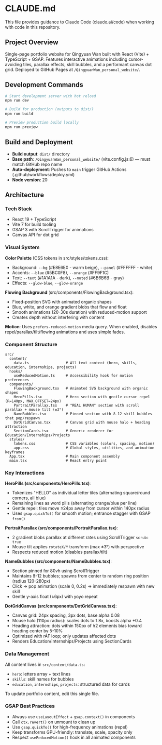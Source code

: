 # CLAUDE.md

This file provides guidance to Claude Code (claude.ai/code) when working with code in this repository.

## Project Overview

Single-page portfolio website for Qingyuan Wan built with React (Vite) + TypeScript + GSAP. Features interactive animations including cursor-avoiding tiles, parallax effects, skill bubbles, and a performant canvas dot grid. Deployed to GitHub Pages at `/QingyuanWan_personal_website/`.

## Development Commands

```bash
# Start development server with hot reload
npm run dev

# Build for production (outputs to dist/)
npm run build

# Preview production build locally
npm run preview
```

## Build and Deployment

- **Build output**: `dist/` directory
- **Base path**: `/QingyuanWan_personal_website/` (vite.config.js:6) — must match GitHub repo name
- **Auto-deployment**: Pushes to `main` trigger GitHub Actions (.github/workflows/deploy.yml)
- **Node version**: 20

## Architecture

### Tech Stack

- React 19 + TypeScript
- Vite 7 for build tooling
- GSAP 3 with ScrollTrigger for animations
- Canvas API for dot grid

### Visual System

**Color Palette** (CSS tokens in src/styles/tokens.css):
- Background: `--bg` (#E8E6E0 - warm beige), `--panel` (#FFFFFF - white)
- Accents: `--blue` (#5BC0F8), `--orange` (#FF9F1C)
- Text: `--text` (#1A1A1A - dark), `--muted` (#6B6B6B - gray)
- Effects: `--glow-blue`, `--glow-orange`

**Flowing Background** (src/components/FlowingBackground.tsx):
- Fixed-position SVG with animated organic shapes
- Blue, white, and orange gradient blobs that flow and float
- Smooth animations (20-30s duration) with reduced-motion support
- Creates depth without interfering with content

**Motion**: Uses `prefers-reduced-motion` media query. When enabled, disables repel/parallax/tilt/flowing animations and uses simple fades.

### Component Structure

```
src/
  content/
    data.ts                 # All text content (hero, skills, education, internships, projects)
  hooks/
    useReducedMotion.ts     # Accessibility hook for motion preferences
  components/
    FlowingBackground.tsx   # Animated SVG background with organic shapes
    HeroPills.tsx           # Hero section with gentle cursor repel (R=140px, MAX_OFFSET=24px)
    PortraitParallax.tsx    # "REAL HUMAN" section with scroll parallax + mouse tilt (±3°)
    NameBubbles.tsx         # Pinned section with 8-12 skill bubbles that pop/respawn
    DotGridCanvas.tsx       # Canvas grid with mouse halo + heading attraction
    SectionCards.tsx        # Generic renderer for Education/Internships/Projects
  styles/
    tokens.css              # CSS variables (colors, spacing, motion)
    app.css                 # Global styles, utilities, and animation keyframes
  App.tsx                   # Main component assembly
  main.tsx                  # React entry point
```

### Key Interactions

**HeroPills (src/components/HeroPills.tsx)**:
- Tokenizes "HELLO" as individual letter tiles (alternating square/round corners, all blue)
- Remaining lines as word pills (alternating orange/blue per line)
- Gentle repel: tiles move ≤24px away from cursor within 140px radius
- Uses `gsap.quickTo()` for smooth motion; entrance stagger with GSAP `from()`

**PortraitParallax (src/components/PortraitParallax.tsx)**:
- 2 gradient blobs parallax at different rates using ScrollTrigger `scrub: true`
- Mouse tilt applies `rotateX/Y` transform (max ±3°) with perspective
- Respects reduced motion (disables parallax/tilt)

**NameBubbles (src/components/NameBubbles.tsx)**:
- Section pinned for 80vh using ScrollTrigger
- Maintains 8-12 bubbles; spawns from center to random ring position (radius 120-280px)
- Click → pop animation (scale 0, 0.2s) → immediately respawn with new skill
- Gentle y-axis float (±6px) with yoyo repeat

**DotGridCanvas (src/components/DotGridCanvas.tsx)**:
- Canvas grid: 24px spacing, 3px dots, base alpha 0.08
- Mouse halo (110px radius): scales dots to 1.8x, boosts alpha +0.4
- Heading attraction: dots within 150px of h2 elements bias toward heading center by 5-10%
- Optimized with rAF loop; only updates affected dots
- Renders Education/Internships/Projects using SectionCards

### Data Management

All content lives in `src/content/data.ts`:
- `hero`: letters array + text lines
- `skills`: skill names for bubbles
- `education`, `internships`, `projects`: structured data for cards

To update portfolio content, edit this single file.

### GSAP Best Practices

- Always use `useLayoutEffect` + `gsap.context()` in components
- Call `ctx.revert()` on unmount to clean up
- Use `gsap.quickTo()` for high-frequency animations (repel)
- Keep transforms GPU-friendly: translate, scale, opacity only
- Respect `useReducedMotion()` hook in all animated components
